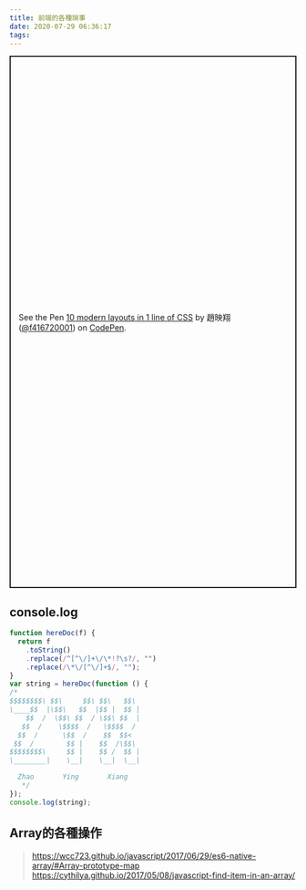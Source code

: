 ```yaml
---
title: 前端的各種瑣事
date: 2020-07-29 06:36:17
tags:
---
```


<p class="codepen" data-height="933" data-theme-id="light" data-default-tab="result" data-user="f416720001" data-slug-hash="YzwbpKq" style="height: 933px; box-sizing: border-box; display: flex; align-items: center; justify-content: center; border: 2px solid; margin: 1em 0; padding: 1em;" data-pen-title="10 modern layouts in 1 line of CSS">
  <span>See the Pen <a href="https://codepen.io/geminixiang/pen/YzwbpKq">
  10 modern layouts in 1 line of CSS</a> by 趙映翔 (<a href="https://codepen.io/geminixiang">@f416720001</a>)
  on <a href="https://codepen.io">CodePen</a>.</span>
</p>
<script async src="https://static.codepen.io/assets/embed/ei.js"></script>


## console.log
```javascript
function hereDoc(f) {
  return f
    .toString()
    .replace(/^[^\/]+\/\*!?\s?/, "")
    .replace(/\*\/[^\/]+$/, "");
}
var string = hereDoc(function () {
/*
$$$$$$$$\ $$\     $$\ $$\   $$\ 
\____$$  |\$$\   $$  |$$ |  $$ |
    $$  /  \$$\ $$  / \$$\ $$  |
   $$  /    \$$$$  /   \$$$$  / 
  $$  /      \$$  /    $$  $$<  
 $$  /        $$ |    $$  /\$$\ 
$$$$$$$$\     $$ |    $$ /  $$ |
\________|    \__|    \__|  \__|

  Zhao       Ying       Xiang
   */
});
console.log(string);

```

## Array的各種操作
> https://wcc723.github.io/javascript/2017/06/29/es6-native-array/#Array-prototype-map
> https://cythilya.github.io/2017/05/08/javascript-find-item-in-an-array/